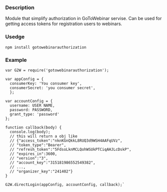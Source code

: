 ###  Description
Module that simplify authorization in GoToWebinar servise.
Can be used for getting access tokens for registration users to webinars.

### Usedge
`npm install gotowebinarauthorization`
### Example
```
var G2W = require('gotowebinarauthorization');

var appConfig = {
  consumerKey: 'You consumer key',
  consumerSecret: 'you consumer secret',
  };

var accountConfig = {
  username: USER NAME,
  password: PASSWORD,
  grant_type: 'password'
};

function callback(body) {
  console.log(body);
  // this will return a obj like
  // {"access_token":"nknKGnQkkL8RUQ3d9WSH4AAFqUVz",
  // "token_type":"Bearer",
  // "refresh_token":"5FdsoLknMCLQohWSUkPTCiqAHJLcDskP",
  // "expires_in":3600,
  // "version":"3",
  // "account_key":"315181986552549382",
  // ...,
  // "organizer_key":"241402"}
} 

G2W.directLogin(appConfig, accountConfig, callback);`
